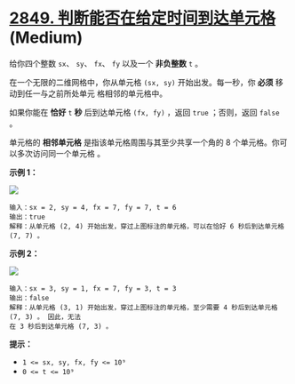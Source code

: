 # [2849. 判断能否在给定时间到达单元格][link] (Medium)

[link]: https://leetcode.cn/problems/determine-if-a-cell-is-reachable-at-a-given-time/

给你四个整数 `sx`、 `sy`、 `fx`、 `fy`  以及一个 **非负整数** `t` 。

在一个无限的二维网格中，你从单元格 `(sx, sy)` 开始出发。每一秒，你 **必须** 移动到任一与之前所处单元
格相邻的单元格中。

如果你能在 **恰好** `t` **秒** 后到达单元格 `(fx, fy)` ，返回 `true` ；否则，返回  `false` 。

单元格的 **相邻单元格** 是指该单元格周围与其至少共享一个角的 8 个单元格。你可以多次访问同一个单元格
。

**示例 1：**

![](https://assets.leetcode.com/uploads/2023/08/05/example2.svg)

```
输入：sx = 2, sy = 4, fx = 7, fy = 7, t = 6
输出：true
解释：从单元格 (2, 4) 开始出发，穿过上图标注的单元格，可以在恰好 6 秒后到达单元格 (7, 7) 。
```

**示例 2：**

![](https://assets.leetcode.com/uploads/2023/08/05/example1.svg)

```
输入：sx = 3, sy = 1, fx = 7, fy = 3, t = 3
输出：false
解释：从单元格 (3, 1) 开始出发，穿过上图标注的单元格，至少需要 4 秒后到达单元格 (7, 3) 。 因此，无法
在 3 秒后到达单元格 (7, 3) 。
```

**提示：**

- `1 <= sx, sy, fx, fy <= 10⁹`
- `0 <= t <= 10⁹`
